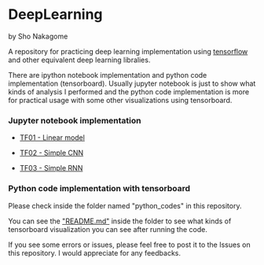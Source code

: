 # DeepLearning
by Sho Nakagome

A repository for practicing deep learning implementation using [tensorflow](https://www.tensorflow.org/) and other equivalent deep learning libralies.

There are ipython notebook implementation and python code implementation (tensorboard). Usually jupyter notebook is just to show what kinds of analysis I performed and the python code implementation is more for practical usage with some other visualizations using tensorboard.

### Jupyter notebook implementation

* [TF01 - Linear model](https://github.com/shonaka/TF_practice/blob/master/TF01_linear_model.ipynb)

* [TF02 - Simple CNN](https://github.com/shonaka/TF_practice/blob/master/TF02_CNN.ipynb)

* [TF03 - Simple RNN](https://github.com/shonaka/DeepLearning/blob/master/TF03_RNN.ipynb)

### Python code implementation with tensorboard

Please check inside the folder named "python_codes" in this repository.

You can see the ["README.md"](https://github.com/shonaka/TF_practice/tree/master/python_codes) inside the folder to see what kinds of tensorboard visualization you can see after running the code.


If you see some errors or issues, please feel free to post it to the Issues on this repository. I would appreciate for any feedbacks.